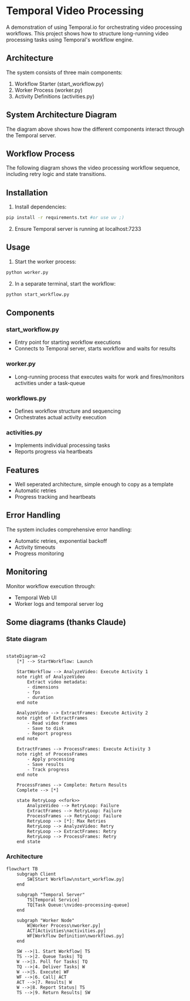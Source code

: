 # Temporal Video Processing 

A demonstration of using Temporal.io for orchestrating video processing workflows. This project shows how to structure long-running video processing tasks using Temporal's workflow engine.

## Architecture

The system consists of three main components:
1. Workflow Starter (start_workflow.py)
2. Worker Process (worker.py)
3. Activity Definitions (activities.py)

## System Architecture Diagram

The diagram above shows how the different components interact through the Temporal server.

## Workflow Process

The following diagram shows the video processing workflow sequence, including retry logic and state transitions.

## Installation

1. Install dependencies:
```bash
pip install -r requirements.txt #or use uv ;) 
```

2. Ensure Temporal server is running at localhost:7233

## Usage

1. Start the worker process:
```bash
python worker.py
```

2. In a separate terminal, start the workflow:
```bash
python start_workflow.py
```

## Components

### start_workflow.py
- Entry point for starting workflow executions
- Connects to Temporal server, starts workflow and waits for results

### worker.py
- Long-running process that executes waits for work and fires/monitors activities under a task-queue

### workflows.py
- Defines workflow structure and sequencing
- Orchestrates actual activity execution

### activities.py
- Implements individual processing tasks
- Reports progress via heartbeats

## Features

- Well seperated architecture, simple enough to copy as a template
- Automatic retries
- Progress tracking and heartbeats

## Error Handling

The system includes comprehensive error handling:
- Automatic retries, exponential backoff
- Activity timeouts
- Progress monitoring

## Monitoring

Monitor workflow execution through:
- Temporal Web UI
- Worker logs and temporal server log

## Some diagrams (thanks Claude)

### State diagram

```mermaid

stateDiagram-v2
    [*] --> StartWorkflow: Launch
    
    StartWorkflow --> AnalyzeVideo: Execute Activity 1
    note right of AnalyzeVideo
        Extract video metadata:
        - dimensions
        - fps
        - duration
    end note
    
    AnalyzeVideo --> ExtractFrames: Execute Activity 2
    note right of ExtractFrames
        - Read video frames
        - Save to disk
        - Report progress
    end note
    
    ExtractFrames --> ProcessFrames: Execute Activity 3
    note right of ProcessFrames
        - Apply processing
        - Save results
        - Track progress
    end note
    
    ProcessFrames --> Complete: Return Results
    Complete --> [*]
    
    state RetryLoop <<fork>>
        AnalyzeVideo --> RetryLoop: Failure
        ExtractFrames --> RetryLoop: Failure
        ProcessFrames --> RetryLoop: Failure
        RetryLoop --> [*]: Max Retries
        RetryLoop --> AnalyzeVideo: Retry
        RetryLoop --> ExtractFrames: Retry
        RetryLoop --> ProcessFrames: Retry
    end state
```

### Architecture

```mermaid
flowchart TB
    subgraph Client
        SW[Start Workflow\nstart_workflow.py]
    end
    
    subgraph "Temporal Server"
        TS[Temporal Service]
        TQ[Task Queue:\nvideo-processing-queue]
    end
    
    subgraph "Worker Node"
        W[Worker Process\nworker.py]
        ACT[Activities\nactivities.py]
        WF[Workflow Definition\nworkflows.py]
    end
    
    SW -->|1. Start Workflow| TS
    TS -->|2. Queue Tasks| TQ
    W -->|3. Poll for Tasks| TQ
    TQ -->|4. Deliver Tasks| W
    W -->|5. Execute| WF
    WF -->|6. Call| ACT
    ACT -->|7. Results| W
    W -->|8. Report Status| TS
    TS -->|9. Return Results| SW
```
